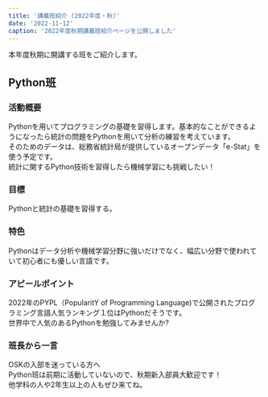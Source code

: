 ```yaml
---
title: '講義班紹介 (2022年度・秋)'
date: '2022-11-12'
caption: '2022年度秋期講義班紹介ページを公開しました'
---
```


本年度秋期に開講する班をご紹介します。

## Python班

### 活動概要
​
Pythonを用いてプログラミングの基礎を習得します。基本的なことができるようになったら統計の問題をPythonを用いて分析の練習を考えています。  
そのためのデータは、総務省統計局が提供しているオープンデータ「e-Stat」を使う予定です。  
統計に関するPython技術を習得したら機械学習にも挑戦したい！
​
### 目標

Pythonと統計の基礎を習得する。
​
### 特色

Pythonはデータ分析や機械学習分野に強いだけでなく、幅広い分野で使われていて初心者にも優しい言語です。
​
### アピールポイント

2022年のPYPL（PopularitY of Programming Language)で公開されたプログラミング言語人気ランキング１位はPythonだそうです。  
世界中で人気のあるPythonを勉強してみませんか?
​
### 班長から一言

OSKの入部を迷っている方へ  
Python班は前期に活動していないので、秋期新入部員大歓迎です！  
他学科の人や2年生以上の人もぜひ来てね。
